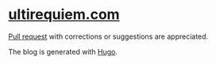 # [ultirequiem.com](https://ultirequiem.com)

[Pull request](https://github.com/UltiRequiem/articles)
with corrections or suggestions are appreciated.

The blog is generated with [Hugo](https://gohugo.io).
